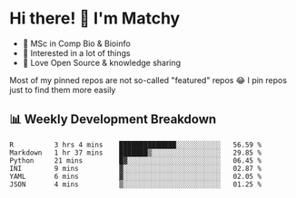 # Hi there! 👋 I'm Matchy

- 🧬 MSc in Comp Bio & Bioinfo
- 🎈 Interested in a lot of things
- 💜 Love Open Source & knowledge sharing

Most of my pinned repos are not so-called "featured" repos 😂 I pin repos just to find them more easily

## 📊 Weekly Development Breakdown

<!--START_SECTION:waka-->

```text
R          3 hrs 4 mins    ██████████████░░░░░░░░░░░   56.59 %
Markdown   1 hr 37 mins    ███████▒░░░░░░░░░░░░░░░░░   29.85 %
Python     21 mins         █▓░░░░░░░░░░░░░░░░░░░░░░░   06.45 %
INI        9 mins          ▓░░░░░░░░░░░░░░░░░░░░░░░░   02.87 %
YAML       6 mins          ▓░░░░░░░░░░░░░░░░░░░░░░░░   02.05 %
JSON       4 mins          ▒░░░░░░░░░░░░░░░░░░░░░░░░   01.25 %
```

<!--END_SECTION:waka-->
